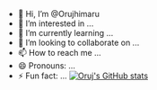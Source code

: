 - 👋 Hi, I’m @Orujhimaru
- 👀 I’m interested in ...
- 🌱 I’m currently learning ...
- 💞️ I’m looking to collaborate on ...
- 📫 How to reach me ...
- 😄 Pronouns: ...
- ⚡ Fun fact: ...
[![Oruj's GitHub stats](https://github-readme-stats.vercel.app/api?username=Orujhimaru)](https://github.com/anuraghazra/github-readme-stats)
<!---
Orujhimaru/Orujhimaru is a ✨ special ✨ repository because its `README.md` (this file) appears on your GitHub profile.
You can click the Preview link to take a look at your changes.

--->

